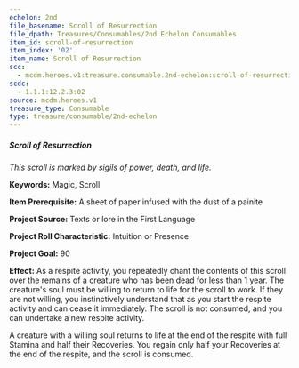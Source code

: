 ```yaml
---
echelon: 2nd
file_basename: Scroll of Resurrection
file_dpath: Treasures/Consumables/2nd Echelon Consumables
item_id: scroll-of-resurrection
item_index: '02'
item_name: Scroll of Resurrection
scc:
  - mcdm.heroes.v1:treasure.consumable.2nd-echelon:scroll-of-resurrection
scdc:
  - 1.1.1:12.2.3:02
source: mcdm.heroes.v1
treasure_type: Consumable
type: treasure/consumable/2nd-echelon
---
```


##### Scroll of Resurrection

*This scroll is marked by sigils of power, death, and life.*

**Keywords:** Magic, Scroll

**Item Prerequisite:** A sheet of paper infused with the dust of a painite

**Project Source:** Texts or lore in the First Language

**Project Roll Characteristic:** Intuition or Presence

**Project Goal:** 90

**Effect:** As a respite activity, you repeatedly chant the contents of this scroll over the remains of a creature who has been dead for less than 1 year. The creature's soul must be willing to return to life for the scroll to work. If they are not willing, you instinctively understand that as you start the respite activity and can cease it immediately. The scroll is not consumed, and you can undertake a new respite activity.

A creature with a willing soul returns to life at the end of the respite with full Stamina and half their Recoveries. You regain only half your Recoveries at the end of the respite, and the scroll is consumed.
